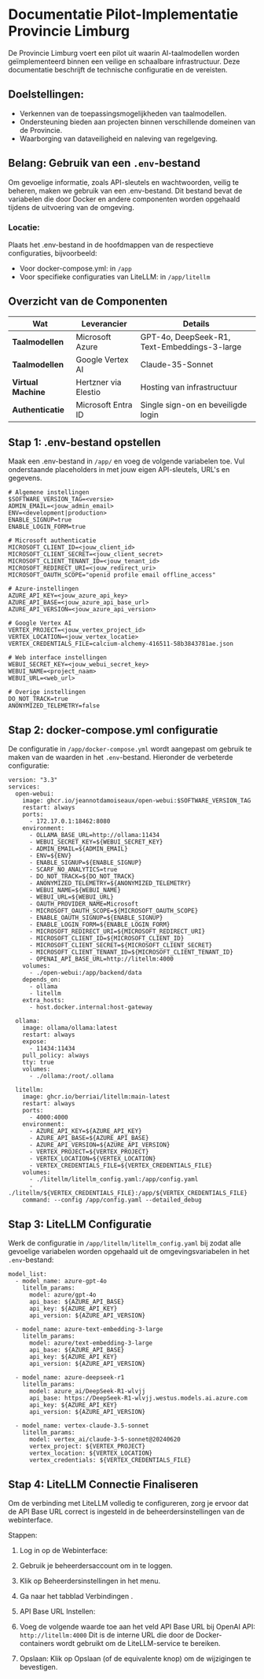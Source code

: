 # Documentatie Pilot-Implementatie Provincie Limburg
De Provincie Limburg voert een pilot uit waarin AI-taalmodellen worden geïmplementeerd binnen een veilige en schaalbare infrastructuur. Deze documentatie beschrijft de technische configuratie en de vereisten.

## Doelstellingen:
- Verkennen van de toepassingsmogelijkheden van taalmodellen.
- Ondersteuning bieden aan projecten binnen verschillende domeinen van de Provincie.
- Waarborging van dataveiligheid en naleving van regelgeving.

## Belang: Gebruik van een `.env`-bestand
Om gevoelige informatie, zoals API-sleutels en wachtwoorden, veilig te beheren, maken we gebruik van een .env-bestand. Dit bestand bevat de variabelen die door Docker en andere componenten worden opgehaald tijdens de uitvoering van de omgeving.

### Locatie:
Plaats het .env-bestand in de hoofdmappen van de respectieve configuraties, bijvoorbeeld:

- Voor docker-compose.yml: in `/app`
- Voor specifieke configuraties van LiteLLM: in `/app/litellm`

## Overzicht van de Componenten
| **Wat**             | **Leverancier**          | **Details**                                    |
|----------------------|--------------------------|------------------------------------------------|
| **Taalmodellen**     | Microsoft Azure          | GPT-4o, DeepSeek-R1, Text-Embeddings-3-large  |
| **Taalmodellen**     | Google Vertex AI         | Claude-35-Sonnet                              |
| **Virtual Machine**  | Hertzner via Elestio     | Hosting van infrastructuur                    |
| **Authenticatie**    | Microsoft Entra ID       | Single sign-on en beveiligde login            |

## Stap 1: .env-bestand opstellen
Maak een .env-bestand in `/app/` en voeg de volgende variabelen toe. Vul onderstaande placeholders in met jouw eigen API-sleutels, URL's en gegevens.

```
# Algemene instellingen
$SOFTWARE_VERSION_TAG=<versie>
ADMIN_EMAIL=<jouw_admin_email>
ENV=<development|production>
ENABLE_SIGNUP=true
ENABLE_LOGIN_FORM=true

# Microsoft authenticatie
MICROSOFT_CLIENT_ID=<jouw_client_id>
MICROSOFT_CLIENT_SECRET=<jouw_client_secret>
MICROSOFT_CLIENT_TENANT_ID=<jouw_tenant_id>
MICROSOFT_REDIRECT_URI=<jouw_redirect_uri>
MICROSOFT_OAUTH_SCOPE="openid profile email offline_access"

# Azure-instellingen
AZURE_API_KEY=<jouw_azure_api_key>
AZURE_API_BASE=<jouw_azure_api_base_url>
AZURE_API_VERSION=<jouw_azure_api_version>

# Google Vertex AI
VERTEX_PROJECT=<jouw_vertex_project_id>
VERTEX_LOCATION=<jouw_vertex_locatie>
VERTEX_CREDENTIALS_FILE=calcium-alchemy-416511-58b3843781ae.json

# Web interface instellingen
WEBUI_SECRET_KEY=<jouw_webui_secret_key>
WEBUI_NAME=<project_naam>
WEBUI_URL=<web_url>

# Overige instellingen
DO_NOT_TRACK=true
ANONYMIZED_TELEMETRY=false
```

## Stap 2: docker-compose.yml configuratie
De configuratie in `/app/docker-compose.yml` wordt aangepast om gebruik te maken van de waarden in het `.env`-bestand. Hieronder de verbeterde configuratie:

```
version: "3.3"
services:
  open-webui:
    image: ghcr.io/jeannotdamoiseaux/open-webui:$SOFTWARE_VERSION_TAG
    restart: always
    ports:
      - 172.17.0.1:18462:8080
    environment:
      - OLLAMA_BASE_URL=http://ollama:11434
      - WEBUI_SECRET_KEY=${WEBUI_SECRET_KEY}
      - ADMIN_EMAIL=${ADMIN_EMAIL}
      - ENV=${ENV}
      - ENABLE_SIGNUP=${ENABLE_SIGNUP}
      - SCARF_NO_ANALYTICS=true
      - DO_NOT_TRACK=${DO_NOT_TRACK}
      - ANONYMIZED_TELEMETRY=${ANONYMIZED_TELEMETRY}
      - WEBUI_NAME=${WEBUI_NAME}
      - WEBUI_URL=${WEBUI_URL}
      - OAUTH_PROVIDER_NAME=Microsoft
      - MICROSOFT_OAUTH_SCOPE=${MICROSOFT_OAUTH_SCOPE}
      - ENABLE_OAUTH_SIGNUP=${ENABLE_SIGNUP}
      - ENABLE_LOGIN_FORM=${ENABLE_LOGIN_FORM}
      - MICROSOFT_REDIRECT_URI=${MICROSOFT_REDIRECT_URI}
      - MICROSOFT_CLIENT_ID=${MICROSOFT_CLIENT_ID}
      - MICROSOFT_CLIENT_SECRET=${MICROSOFT_CLIENT_SECRET}
      - MICROSOFT_CLIENT_TENANT_ID=${MICROSOFT_CLIENT_TENANT_ID}
      - OPENAI_API_BASE_URL=http://litellm:4000
    volumes:
      - ./open-webui:/app/backend/data
    depends_on:
      - ollama
      - litellm
    extra_hosts:
      - host.docker.internal:host-gateway

  ollama:
    image: ollama/ollama:latest
    restart: always
    expose:
      - 11434:11434
    pull_policy: always
    tty: true
    volumes:
      - ./ollama:/root/.ollama

  litellm:
    image: ghcr.io/berriai/litellm:main-latest
    restart: always
    ports:
      - 4000:4000
    environment:
      - AZURE_API_KEY=${AZURE_API_KEY}
      - AZURE_API_BASE=${AZURE_API_BASE}
      - AZURE_API_VERSION=${AZURE_API_VERSION}
      - VERTEX_PROJECT=${VERTEX_PROJECT}
      - VERTEX_LOCATION=${VERTEX_LOCATION}
      - VERTEX_CREDENTIALS_FILE=${VERTEX_CREDENTIALS_FILE}
    volumes:
      - ./litellm/litellm_config.yaml:/app/config.yaml
      - ./litellm/${VERTEX_CREDENTIALS_FILE}:/app/${VERTEX_CREDENTIALS_FILE}
    command: --config /app/config.yaml --detailed_debug
```

## Stap 3: LiteLLM Configuratie
Werk de configuratie in `/app/litellm/litellm_config.yaml` bij zodat alle gevoelige variabelen worden opgehaald uit de omgevingsvariabelen in het `.env`-bestand:

```
model_list:
  - model_name: azure-gpt-4o
    litellm_params:
      model: azure/gpt-4o
      api_base: ${AZURE_API_BASE}
      api_key: ${AZURE_API_KEY}
      api_version: ${AZURE_API_VERSION}

  - model_name: azure-text-embedding-3-large
    litellm_params:
      model: azure/text-embedding-3-large
      api_base: ${AZURE_API_BASE}
      api_key: ${AZURE_API_KEY}
      api_version: ${AZURE_API_VERSION}

  - model_name: azure-deepseek-r1
    litellm_params:
      model: azure_ai/DeepSeek-R1-wlvjj
      api_base: https://DeepSeek-R1-wlvjj.westus.models.ai.azure.com
      api_key: ${AZURE_API_KEY}
      api_version: ${AZURE_API_VERSION}

  - model_name: vertex-claude-3.5-sonnet
    litellm_params:
      model: vertex_ai/claude-3-5-sonnet@20240620
      vertex_project: ${VERTEX_PROJECT}
      vertex_location: ${VERTEX_LOCATION}
      vertex_credentials: ${VERTEX_CREDENTIALS_FILE}
```

## Stap 4: LiteLLM Connectie Finaliseren
Om de verbinding met LiteLLM volledig te configureren, zorg je ervoor dat de API Base URL correct is ingesteld in de beheerdersinstellingen van de webinterface.

Stappen:
1. Log in op de Webinterface:
3. Gebruik je beheerdersaccount om in te loggen.
3. Klik op Beheerdersinstellingen in het menu.
4. Ga naar het tabblad Verbindingen .
5. API Base URL Instellen:
6. Voeg de volgende waarde toe aan het veld API Base URL bij OpenAI API:
`http://litellm:4000`
Dit is de interne URL die door de Docker-containers wordt gebruikt om de LiteLLM-service te bereiken.

7. Opslaan:
Klik op Opslaan (of de equivalente knop) om de wijzigingen te bevestigen.
